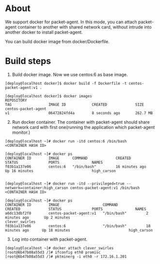 # About

We support docker for packet-agent. In this mode, you can attach packet-agent container to another with shared network card, without intrude into another docker to install packet-agent.

You can build docker image from docker/Dockerfile.


# Build steps
1. Build docker image. Now we use centos:6 as base image.
```shell
[deploy@localhost docker]$ docker build -f Dockerfile -t centos-packet-agent:v1 .

[deploy@localhost docker]$ docker images
REPOSITORY                                                                   TAG                 IMAGE ID            CREATED             SIZE
centos-packet-agent                                                          v1                  06472824fd4a        8 seconds ago       262.7 MB 
```


2. Run docker container. The container with packet-agent should share network card with first one(running the application which packet-agent monitor.)
```shell
[deploy@localhost ~]# docker run -itd centos:6 /bin/bash
<CONTAINER HASH ID>

[deploy@localhost ~]# docker ps
CONTAINER ID        IMAGE      COMMAND             CREATED             STATUS              PORTS               NAMES
f03b1a137e06        centos:6   "/bin/bash"         16 minutes ago      Up 16 minutes                           high_carson


[deploy@localhost ~]# docker run -itd --privileged=true --network=container:high_carson centos-packet-agent:v1 /bin/bash
<CONTAINER HASH ID>

[deploy@localhost ~]# docker ps
CONTAINER ID        IMAGE                    COMMAND             CREATED             STATUS              PORTS               NAMES
a6dc13dbf2f0        centos-packet-agent:v1   "/bin/bash"         2 minutes ago       Up 2 minutes                            clever_swirles
f03b1a137e06        centos:6                 "/bin/bash"         18 minutes ago      Up 18 minutes                           high_carson
```

3. Log into container with packet-agent.
```shell
[deploy@localhost ~]# docker attach clever_swirles
[root@6b47b08a55d3 /]# ifconfig eth0 promisc
[root@6b47b08a55d3 /]# pktminerg -i eth0 -r 172.16.1.201
```



